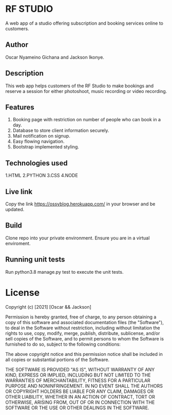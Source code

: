 # RF STUDIO

A web app of a studio offering subscription and booking services online to customers.

## Author

Oscar Nyameino Gichana and Jackson Ikonye. 

## Description

This web app helps customers of the RF Studio to make bookings and reserve a session for either photoshoot, music recording or video recording.

## Features
1. Booking page with restriction on number of people who can book in a day. 
2. Database to store client information securely. 
3. Mail notification on signup.
4. Easy flowing navigation.
5. Bootstrap implemented styling. 

## Technologies used

1.HTML 2.PYTHON 3.CSS 4.NODE 


## Live link

Copy the link https://ossyblog.herokuapp.com/ in your browser and be updated.


## Build

Clone repo into your private environment. Ensure you are in a virtual enviroment.

## Running unit tests

Run python3.8 manage.py test to execute the unit tests.




# License

Copyright (c) [2021] [Oscar && Jackson]

Permission is hereby granted, free of charge, to any person obtaining a copy of this software and associated documentation files (the "Software"), to deal in the Software without restriction, including without limitation the rights to use, copy, modify, merge, publish, distribute, sublicense, and/or sell copies of the Software, and to permit persons to whom the Software is furnished to do so, subject to the following conditions:

The above copyright notice and this permission notice shall be included in all copies or substantial portions of the Software.

THE SOFTWARE IS PROVIDED "AS IS", WITHOUT WARRANTY OF ANY KIND, EXPRESS OR IMPLIED, INCLUDING BUT NOT LIMITED TO THE WARRANTIES OF MERCHANTABILITY, FITNESS FOR A PARTICULAR PURPOSE AND NONINFRINGEMENT. IN NO EVENT SHALL THE AUTHORS OR COPYRIGHT HOLDERS BE LIABLE FOR ANY CLAIM, DAMAGES OR OTHER LIABILITY, WHETHER IN AN ACTION OF CONTRACT, TORT OR OTHERWISE, ARISING FROM, OUT OF OR IN CONNECTION WITH THE SOFTWARE OR THE USE OR OTHER DEALINGS IN THE SOFTWARE.
